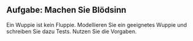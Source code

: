 
## Aufgabe: Machen Sie Blödsinn

Ein Wuppie ist kein Fluppie. Modellieren Sie ein geeignetes Wuppie und schreiben Sie dazu Tests. Nutzen Sie die Vorgaben.
